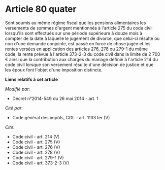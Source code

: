 # Article 80 quater

Sont soumis au même régime fiscal que les pensions alimentaires les versements de sommes d'argent mentionnés à l'article 275
du code civil lorsqu'ils sont effectués sur une période supérieure à douze mois à compter de la date à laquelle le jugement
de divorce, que celui-ci résulte ou non d'une demande conjointe, est passé en force de chose jugée et les rentes versées en
application des articles 276,
278 ou 279-1 du même code, la rente prévue à l'article 373-2-3 du code civil dans la limite de 2 700 € ainsi que la
contribution aux charges du mariage définie à l'article 214 du code civil lorsque son versement résulte d'une décision de
justice et que les époux font l'objet d'une imposition distincte.

**Liens relatifs à cet article**

_Modifié par_:

  - Décret n°2014-549 du 26 mai 2014 - art. 1

_Cité par_:

  - Code général des impôts, CGI. - art. 1133 ter (V)

_Cite_:

  - Code civil - art. 214 (V)
  - Code civil - art. 275 (V)
  - Code civil - art. 276 (V)
  - Code civil - art. 278 (V)
  - Code civil - art. 279-1 (V)
  - Code civil - art. 373-2-3 (V)
